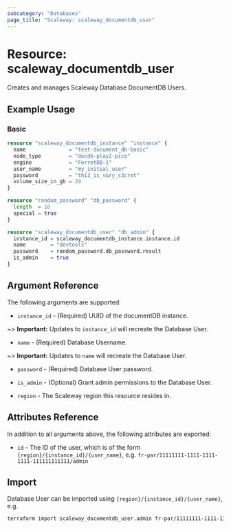 ```yaml
---
subcategory: "Databases"
page_title: "Scaleway: scaleway_documentdb_user"
---
```


# Resource: scaleway_documentdb_user

Creates and manages Scaleway Database DocumentDB Users.

## Example Usage

### Basic

```terraform
resource "scaleway_documentdb_instance" "instance" {
  name              = "test-document_db-basic"
  node_type         = "docdb-play2-pico"
  engine            = "FerretDB-1"
  user_name         = "my_initial_user"
  password          = "thiZ_is_v&ry_s3cret"
  volume_size_in_gb = 20
}

resource "random_password" "db_password" {
  length  = 16
  special = true
}

resource "scaleway_documentdb_user" "db_admin" {
  instance_id = scaleway_documentdb_instance.instance.id
  name        = "devtools"
  password    = random_password.db_password.result
  is_admin    = true
}
```

## Argument Reference

The following arguments are supported:

- `instance_id` - (Required) UUID of the documentDB instance.

~> **Important:** Updates to `instance_id` will recreate the Database User.

- `name` - (Required) Database Username.

~> **Important:** Updates to `name` will recreate the Database User.

- `password` - (Required) Database User password.

- `is_admin` - (Optional) Grant admin permissions to the Database User.

- `region` - The Scaleway region this resource resides in.

## Attributes Reference

In addition to all arguments above, the following attributes are exported:

- `id` - The ID of the user, which is of the form `{region}/{instance_id}/{user_name}`, e.g. `fr-par/11111111-1111-1111-1111-111111111111/admin`

## Import

Database User can be imported using `{region}/{instance_id}/{user_name}`, e.g.

```bash
terraform import scaleway_documentdb_user.admin fr-par/11111111-1111-1111-1111-111111111111/admin
```
